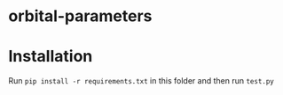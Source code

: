 # orbital-parameters

# Installation

Run `pip install -r requirements.txt` in this folder and then run `test.py`
